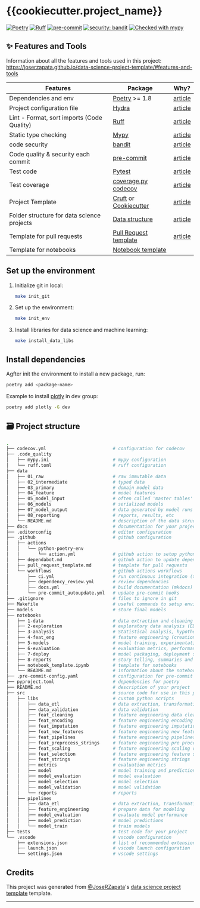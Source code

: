 # {{cookiecutter.project_name}}

[![Poetry](https://img.shields.io/endpoint?url=https://python-poetry.org/badge/v0.json)](https://python-poetry.org/)
[![Ruff](https://img.shields.io/endpoint?url=https://raw.githubusercontent.com/charliermarsh/ruff/main/assets/badge/v2.json)](https://github.com/charliermarsh/ruff)
[![pre-commit](https://img.shields.io/badge/pre--commit-enabled-brightgreen?logo=pre-commit&logoColor=white)](https://github.com/pre-commit/pre-commit)
[![security: bandit](https://img.shields.io/badge/security-bandit-yellow.svg)](https://github.com/PyCQA/bandit)
[![Checked with mypy](https://www.mypy-lang.org/static/mypy_badge.svg)](https://mypy-lang.org/)

## ✨ Features and Tools

Information about all the features and tools used in this project: <https://joserzapata.github.io/data-science-project-template/#features-and-tools>

Features                                     | Package  | Why?
 ---                                         | ---      | ---
Dependencies and env                         | [Poetry] >= 1.8| [article](https://mathdatasimplified.com/2023/06/12/poetry-a-better-way-to-manage-python-dependencies/)
Project configuration file                   | [Hydra]  |  [article](https://mathdatasimplified.com/2023/05/25/stop-hard-coding-in-a-data-science-project-use-configuration-files-instead/)
Lint - Format, sort imports  (Code Quality)  | [Ruff] | [article](https://www.sicara.fr/blog-technique/boost-code-quality-ruff-linter)
Static type checking                         | [Mypy] | [article](https://python.plainenglish.io/does-python-need-types-79753b88f521)
code security                                | [bandit] | [article](https://blog.bytehackr.in/secure-your-python-code-with-bandit)
Code quality & security each commit          | [pre-commit] | [article](https://dev.to/techishdeep/maximize-your-python-efficiency-with-pre-commit-a-complete-but-concise-guide-39a5)
Test code                                    | [Pytest] | [article](https://realpython.com/pytest-python-testing/)
Test coverage                                | [coverage.py] [codecov] | [article](https://martinxpn.medium.com/test-coverage-in-python-with-pytest-86-100-days-of-python-a3205c77296)
Project Template                             | [Cruft] or [Cookiecutter] | [article](https://medium.com/@bctello8/standardizing-dbt-projects-at-scale-with-cookiecutter-and-cruft-20acc4dc3f74)
Folder structure for data science projects   | [Data structure] | [article](https://towardsdatascience.com/the-importance-of-layered-thinking-in-data-engineering-a09f685edc71)
Template for pull requests                   | [Pull Request template] | [article](https://www.awesomecodereviews.com/pull-request-template/)
Template for notebooks                       | [Notebook template] |

## Set up the environment

1. Initialize git in local:

    ```bash
    make init_git
    ```

1. Set up the environment:

    ```bash
    make init_env
    ```

1. Install libraries for data science and machine learning:

    ```bash
    make install_data_libs
    ```

## Install dependencies

Agfter init the environment to install a new package, run:

```bash
poetry add <package-name>
```

Example to install [plotly](https://plotly.com/python/) in dev group:

```bash
poetry add plotly -G dev
```

## 🗃️ Project structure

```bash
.
├── codecov.yml                         # configuration for codecov
├── .code_quality
│   ├── mypy.ini                        # mypy configuration
│   └── ruff.toml                       # ruff configuration
├── data
│   ├── 01_raw                          # raw immutable data
│   ├── 02_intermediate                 # typed data
│   ├── 03_primary                      # domain model data
│   ├── 04_feature                      # model features
│   ├── 05_model_input                  # often called 'master tables'
│   ├── 06_models                       # serialized models
│   ├── 07_model_output                 # data generated by model runs
│   ├── 08_reporting                    # reports, results, etc
│   └── README.md                       # description of the data structure
├── docs                                # documentation for your project
├── .editorconfig                       # editor configuration
├── .github                             # github configuration
│   ├── actions
│   │   └── python-poetry-env
│   │       └── action.yml              # github action to setup python environment
│   ├── dependabot.md                   # github action to update dependencies
│   ├── pull_request_template.md        # template for pull requests
│   └── workflows                       # github actions workflows
│       ├── ci.yml                      # run continuous integration (tests, pre-commit, etc.)
│       ├── dependency_review.yml       # review dependencies
│       ├── docs.yml                    # build documentation (mkdocs)
│       └── pre-commit_autoupdate.yml   # update pre-commit hooks
├── .gitignore                          # files to ignore in git
├── Makefile                            # useful commands to setup environment, run tests, etc.
├── models                              # store final models
├── notebooks
│   ├── 1-data                          # data extraction and cleaning
│   ├── 2-exploration                   # exploratory data analysis (EDA)
│   ├── 3-analysis                      # Statistical analysis, hypothesis testing.
│   ├── 4-feat_eng                      # feature engineering (creation, selection, and transformation.)
│   ├── 5-models                        # model training, experimentation, and hyperparameter tuning.
│   ├── 6-evaluation                    # evaluation metrics, performance assessment
│   ├── 7-deploy                        # model packaging, deployment strategies.
│   ├── 8-reports                       # story telling, summaries and analysis conclusions.
│   ├── notebook_template.ipynb         # template for notebooks
│   └── README.md                       # information about the notebooks
├── .pre-commit-config.yaml             # configuration for pre-commit hooks
├── pyproject.toml                      # dependencies for poetry
├── README.md                           # description of your project
├── src                                 # source code for use in this project
│   ├── libs                            # custom python scripts
│   │   ├── data_etl                    # data extraction, transformation, and loading  
│   │   ├── data_validation             # data validation  
│   │   ├── feat_cleaning               # feature engineering data cleaning
│   │   ├── feat_encoding               # feature engineering encoding
│   │   ├── feat_imputation             # feature engineering imputation    
│   │   ├── feat_new_features           # feature engineering new features
│   │   ├── feat_pipelines              # feature engineering pipelines
│   │   ├── feat_preprocess_strings     # feature engineering pre process strings
│   │   ├── feat_scaling                # feature engineering scaling data
│   │   ├── feat_selection              # feature engineering feature selection
│   │   ├── feat_strings                # feature engineering strings
│   │   ├── metrics                     # evaluation metrics
│   │   ├── model                       # model training and prediction    
│   │   ├── model_evaluation            # model evaluation
│   │   ├── model_selection             # model selection
│   │   ├── model_validation            # model validation
│   │   └── reports                     # reports
│   ├── pipelines
│   │   ├── data_etl                    # data extraction, transformation, and loading
│   │   ├── feature_engineering         # prepare data for modeling
│   │   ├── model_evaluation            # evaluate model performance
│   │   ├── model_prediction            # model predictions
│   │   └── model_train                 # train models    
├── tests                               # test code for your project
└── .vscode                             # vscode configuration
    ├── extensions.json                 # list of recommended extensions
    ├── launch.json                     # vscode launch configuration
    └── settings.json                   # vscode settings
```

## Credits

This project was generated from [@JoseRZapata]'s [data science project template] template.

---
[@JoseRZapata]: https://github.com/JoseRZapata

[bandit]: https://github.com/PyCQA/bandit
[codecov]: https://codecov.io/
[Cookiecutter]:https://cookiecutter.readthedocs.io/en/stable/
[coverage.py]: https://coverage.readthedocs.io/
[Cruft]: https://cruft.github.io/cruft/
[data science project template]: https://github.com/JoseRZapata/data-science-project-template
[Data structure]: {{cookiecutter.repo_name}}/data/README.md
[deepcheck]:https://deepcheck.io/
[dependabot]: https://github.com/dependabot/dependabot-core
[depy]:https://fpgmaas.github.io/deptry/
[DVC]:https://dvc.org/
[github actions]: https://github.com/features/actions
[hydra]: https://hydra.cc/
[Jupyter]:https://jupyter.org/
[Makefile]: https://www.gnu.org/software/make/manual/make.html
[MlFlow]:https://www.mlflow.org/
[Mypy]: http://mypy-lang.org/
[Notebook template]: {{cookiecutter.repo_name}}/notebooks/notebook_template.ipynb
[NumPy]:https://numpy.org/
[OmegaConf]: https://omegaconf.readthedocs.io/en/latest/
[Pandas]:https://pandas.pydata.org/
[pandera]:(https://pandera.readthedocs.io/en/stable/)
[Poetry]: https://python-poetry.org/
[pre-commit]: https://pre-commit.com/
[Pull Request template]: {{cookiecutter.repo_name}}/.github/pull_request_template.md
[Pyenv]: https://github.com/pyenv/pyenv
[pypi]: https://pypi.org/
[Pytest]: https://docs.pytest.org/en/latest/
[pyupgrade]: https://github.com/asottile/pyupgrade
[Ruff]: https://docs.astral.sh/ruff/
[scikit-learn]:https://scikit-learn.org/
